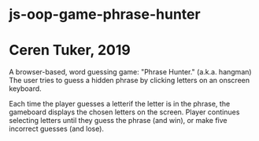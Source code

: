 # js-oop-game-phrase-hunter
# Ceren Tuker, 2019

A browser-based, word guessing game: "Phrase Hunter." (a.k.a. hangman) 
The user tries to guess a hidden phrase by clicking letters on an onscreen keyboard.

Each time the player guesses a letterif the letter is in the phrase, the gameboard displays the chosen letters on the screen.
Player continues selecting letters until they guess the phrase (and win), or make five incorrect guesses (and lose).
